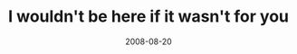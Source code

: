 ---
layout: base.njk
title : 'I wouldn&#39;t be here if it wasn&#39;t for you' 
view_title : 'I wouldn&#39;t be here if it wasn&#39;t for you' 
year : '2008' 
date : '2008-08-20' 
img_file : '/drawing/iwouldntbehereifitwasntforyou.png' 
html_file : 'iwouldntbehereifitwasntforyou' 
next_html : 'wehaveaproblem.html' 
year_order : '371' 
permalink : "title/{{html_file}}.html"
---